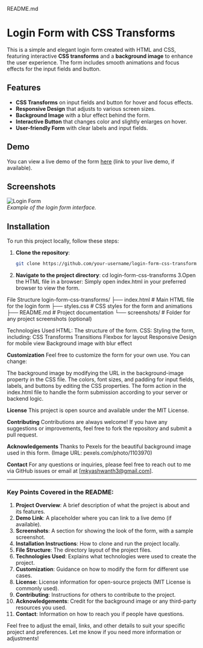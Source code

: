 README.md

# Login Form with CSS Transforms

This is a simple and elegant login form created with HTML and CSS, featuring interactive **CSS transforms** and a **background image** to enhance the user experience. The form includes smooth animations and focus effects for the input fields and button.

## Features

- **CSS Transforms** on input fields and button for hover and focus effects.
- **Responsive Design** that adjusts to various screen sizes.
- **Background Image** with a blur effect behind the form.
- **Interactive Button** that changes color and slightly enlarges on hover.
- **User-friendly Form** with clear labels and input fields.

## Demo

You can view a live demo of the form [here](#) (link to your live demo, if available).

## Screenshots

![Login Form](screenshots/login-form.png)  
*Example of the login form interface.*

## Installation

To run this project locally, follow these steps:

1. **Clone the repository**:
   ```bash
   git clone https://github.com/your-username/login-form-css-transforms.git
2. **Navigate to the project directory**:
   cd login-form-css-transforms
3.Open the HTML file in a browser: Simply open index.html in your preferred browser to view the form.

File Structure
login-form-css-transforms/
├── index.html         # Main HTML file for the login form
├── styles.css         # CSS styles for the form and animations
├── README.md          # Project documentation
└── screenshots/        # Folder for any project screenshots (optional)


Technologies Used
HTML: The structure of the form.
CSS: Styling the form, including:
CSS Transforms
Transitions
Flexbox for layout
Responsive Design for mobile view
Background image with blur effect

**Customization**
Feel free to customize the form for your own use. You can change:

The background image by modifying the URL in the background-image property in the CSS file.
The colors, font sizes, and padding for input fields, labels, and buttons by editing the CSS properties.
The form action in the index.html file to handle the form submission according to your server or backend logic.


**License**
This project is open source and available under the MIT License.

**Contributing**
Contributions are always welcome! If you have any suggestions or improvements, feel free to fork the repository and submit a pull request.

**Acknowledgements**
Thanks to Pexels for the beautiful background image used in this form.
(Image URL: pexels.com/photo/1103970)

**Contact**
For any questions or inquiries, please feel free to reach out to me via GitHub issues or email at [mkyashwanth3@gmail.com].


---

### Key Points Covered in the README:

1. **Project Overview**: A brief description of what the project is about and its features.
2. **Demo Link**: A placeholder where you can link to a live demo (if available).
3. **Screenshots**: A section for showing the look of the form, with a sample screenshot.
4. **Installation Instructions**: How to clone and run the project locally.
5. **File Structure**: The directory layout of the project files.
6. **Technologies Used**: Explains what technologies were used to create the project.
7. **Customization**: Guidance on how to modify the form for different use cases.
8. **License**: License information for open-source projects (MIT License is commonly used).
9. **Contributing**: Instructions for others to contribute to the project.
10. **Acknowledgements**: Credit for the background image or any third-party resources you used.
11. **Contact**: Information on how to reach you if people have questions.

Feel free to adjust the email, links, and other details to suit your specific project and preferences. Let me know if you need more information or adjustments!
